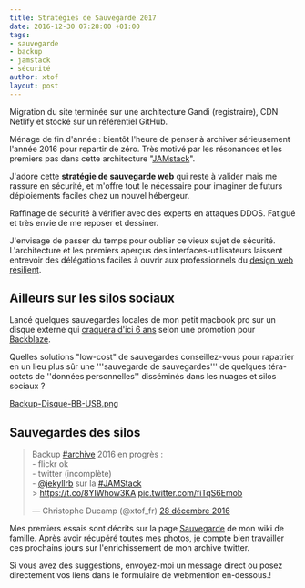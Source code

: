 ```yaml
---
title: Stratégies de Sauvegarde 2017
date: 2016-12-30 07:28:00 +01:00
tags:
- sauvegarde
- backup
- jamstack
- sécurité
author: xtof
layout: post
---
```


Migration du site terminée sur une architecture Gandi (registraire), CDN Netlify et stocké sur un référentiel GitHub.

Ménage de fin d'année : bientôt l'heure de penser à archiver sérieusement l'année 2016 pour repartir de zéro. Très motivé par les résonances et les premiers pas dans cette architecture "[JAMstack](https://jamstack.org)". 

J'adore cette **stratégie de sauvegarde web** qui reste à valider mais me rassure en sécurité, et m'offre tout le nécessaire pour imaginer de futurs déploiements faciles chez un nouvel hébergeur. 

Raffinage de sécurité à vérifier avec des experts en attaques DDOS. Fatigué et très envie de me reposer et dessiner. 

J'envisage de passer du temps pour oublier ce vieux sujet de sécurité. L'architecture et les premiers aperçus des interfaces-utilisateurs laissent entrevoir des délégations faciles à ouvrir aux  professionnels du [design web résilient](https://resilientwebdesign.com).

## Ailleurs sur les silos sociaux 

Lancé quelques sauvegardes locales de mon petit macbook pro sur un disque externe qui [craquera d'ici 6 ans](https://www.backblaze.com/blog/how-long-do-disk-drives-last/) selon une promotion pour [Backblaze](https://www.backblaze.com/fr_FR/). 

Quelles solutions "low-cost" de sauvegardes conseillez-vous pour rapatrier en un lieu plus sûr une '''sauvegarde de sauvegardes''' de quelques téra-octets de ''données personnelles'' disséminés dans les nuages et silos sociaux ? 

[Backup-Disque-BB-USB.png](/uploads/Backup-Disque-BB-USB.png)

## Sauvegardes des silos

<blockquote class="twitter-tweet" data-lang="fr"><p lang="fr" dir="ltr">Backup <a href="https://twitter.com/hashtag/archive?src=hash">#archive</a> 2016 en progrès : <br>- flickr ok <br>- twitter (incomplète) <br>-  <a href="https://twitter.com/jekyllrb">@jekyllrb</a> sur la <a href="https://twitter.com/hashtag/JAMStack?src=hash">#JAMStack</a><br> &gt; <a href="https://t.co/8YIWhow3KA">https://t.co/8YIWhow3KA</a> <a href="https://t.co/fiTqS6Emob">pic.twitter.com/fiTqS6Emob</a></p>&mdash; Christophe Ducamp (@xtof_fr) <a href="https://twitter.com/xtof_fr/status/814085979661340673">28 décembre 2016</a></blockquote>
<script async src="//platform.twitter.com/widgets.js" charset="utf-8"></script>

Mes premiers essais sont décrits sur la page [Sauvegarde](https://ducamp.me/Sauvegarde) de mon wiki de famille. Après avoir récupéré toutes mes photos, je compte bien travailler ces prochains jours sur l'enrichissement de mon archive twitter. 

Si vous avez des suggestions, envoyez-moi un message direct ou posez directement vos liens dans le formulaire de webmention en-dessous.!